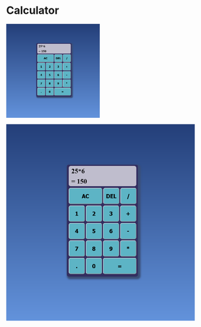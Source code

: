 # Calculator

<img src="https://github.com/Yonatan228/Calculator/blob/main/Screenshot.png" width="250px" height="250px">

![Optional Text](https://github.com/Yonatan228/Calculator/blob/main/Screenshot.png)
